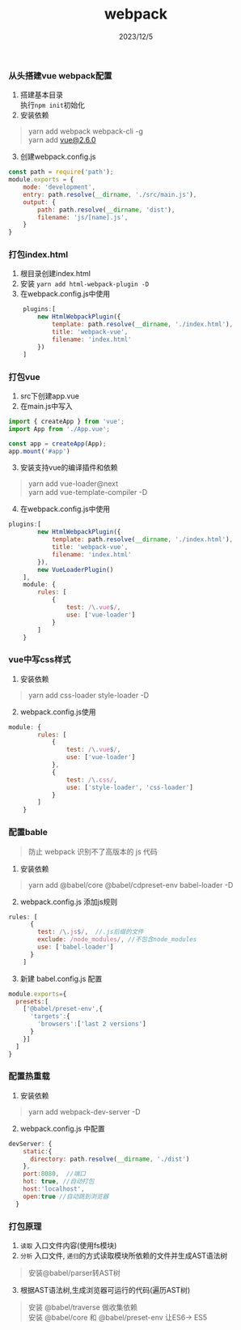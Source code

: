 ﻿---
title: webpack
date: 2023/12/5
tags: 
 - webpack
---
### 从头搭建vue webpack配置

1. 搭建基本目录  
执行`npm init`初始化
2. 安装依赖
> yarn add webpack webpack-cli -g  
> yarn add vue@2.6.0
3. 创建webpack.config.js
```javascript
const path = require('path');
module.exports = {
    mode: 'development',
    entry: path.resolve(__dirname, './src/main.js'),
    output: {
        path: path.resolve(__dirname, 'dist'),
        filename: 'js/[name].js',
    }
}
```
### 打包index.html
1. 根目录创建index.html
2. 安装 `yarn add html-webpack-plugin -D`
3. 在webpack.config.js中使用
```javascript
    plugins:[
        new HtmlWebpackPlugin({
            template: path.resolve(__dirname, './index.html'),
            title: 'webpack-vue',
            filename: 'index.html'
        })
    ]
```

### 打包vue
1. src下创建app.vue
2. 在main.js中写入
```javascript
import { createApp } from 'vue';
import App from './App.vue';

const app = createApp(App);
app.mount('#app')
```
3. 安装支持vue的编译插件和依赖
> yarn add vue-loader@next  
> yarn add vue-template-compiler -D  
4. 在webpack.config.js中使用 
```javascript
plugins:[
        new HtmlWebpackPlugin({
            template: path.resolve(__dirname, './index.html'),
            title: 'webpack-vue',
            filename: 'index.html'
        }),
        new VueLoaderPlugin()
    ],
    module: {
        rules: [
            {
                test: /\.vue$/,
                use: ['vue-loader']
            }
        ]
    }
```
### vue中写css样式
1. 安装依赖
> yarn add css-loader style-loader -D  
2. webpack.config.js使用  
```javascript
module: {
        rules: [
            {
                test: /\.vue$/,
                use: ['vue-loader']
            },
            {
                test: /\.css/,
                use: ['style-loader', 'css-loader']
            }
        ]
    }
```
###  配置bable
> 防止 webpack 识别不了高版本的 js 代码  
1. 安装依赖
> yarn add @babel/core @babel/cdpreset-env babel-loader -D  
2. webpack.config.js 添加js规则
```javascript
rules: [
      {
        test: /\.js$/,  //.js后缀的文件
        exclude: /node_modules/, //不包含node_modules
        use: ['babel-loader']
      }
    ]
```
3. 新建 babel.config.js 配置
```javascript
module.exports={
  presets:[
    ['@babel/preset-env',{
      'targets':{
        'browsers':['last 2 versions']
      }
    }]
  ]
}
```
### 配置热重载
1. 安装依赖
> yarn add webpack-dev-server -D  
2. webpack.config.js 中配置
```javascript
devServer: { 
    static:{
      directory: path.resolve(__dirname, './dist')
    },
    port:8080,  //端口
    hot: true, //自动打包
    host:'localhost', 
    open:true //自动跳到浏览器
  }
```

### 打包原理
1. `读取` 入口文件内容(使用fs模块)  
2. `分析` 入口文件, `递归`的方式读取模块所依赖的文件并生成AST语法树  
> 安装@babel/parser转AST树  
3. 根据AST语法树,生成浏览器可运行的代码(遍历AST树)  
> 安装 @babel/traverse 做收集依赖  
> 安装 @babel/core 和 @babel/preset-env 让ES6-> ES5


